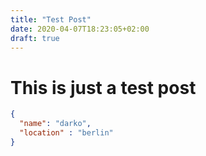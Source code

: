 ```yaml
---
title: "Test Post"
date: 2020-04-07T18:23:05+02:00
draft: true
---
```


# This is just a test post


```json
{
  "name": "darko",
  "location" : "berlin"
}
```

